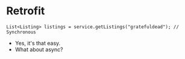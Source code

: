 # Retrofit

```
List<Listing> listings = service.getListings("gratefuldead"); // Synchronous
```

- Yes, it's that easy.
- What about async?
